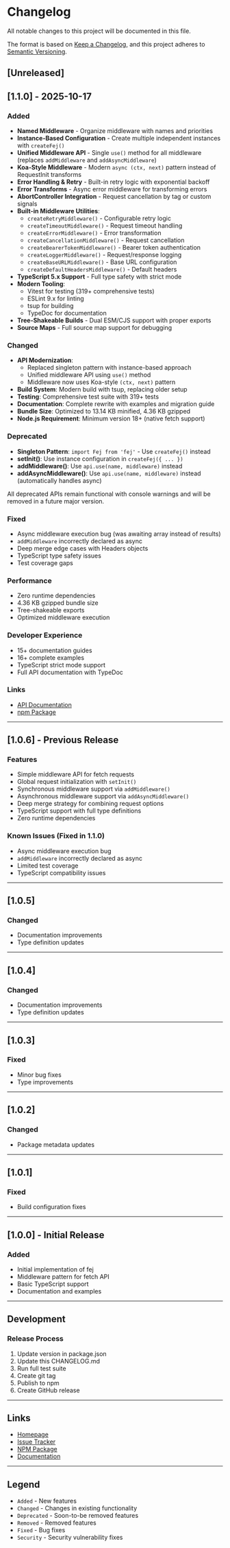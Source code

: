 # Changelog

All notable changes to this project will be documented in this file.

The format is based on [Keep a Changelog](https://keepachangelog.com/en/1.0.0/),
and this project adheres to [Semantic Versioning](https://semver.org/spec/v2.0.0.html).

## [Unreleased]

## [1.1.0] - 2025-10-17

### Added

- **Named Middleware** - Organize middleware with names and priorities
- **Instance-Based Configuration** - Create multiple independent instances with `createFej()`
- **Unified Middleware API** - Single `use()` method for all middleware (replaces `addMiddleware` and `addAsyncMiddleware`)
- **Koa-Style Middleware** - Modern `async (ctx, next)` pattern instead of RequestInit transforms
- **Error Handling & Retry** - Built-in retry logic with exponential backoff
- **Error Transforms** - Async error middleware for transforming errors
- **AbortController Integration** - Request cancellation by tag or custom signals
- **Built-in Middleware Utilities**:
  - `createRetryMiddleware()` - Configurable retry logic
  - `createTimeoutMiddleware()` - Request timeout handling
  - `createErrorMiddleware()` - Error transformation
  - `createCancellationMiddleware()` - Request cancellation
  - `createBearerTokenMiddleware()` - Bearer token authentication
  - `createLoggerMiddleware()` - Request/response logging
  - `createBaseURLMiddleware()` - Base URL configuration
  - `createDefaultHeadersMiddleware()` - Default headers
- **TypeScript 5.x Support** - Full type safety with strict mode
- **Modern Tooling**:
  - Vitest for testing (319+ comprehensive tests)
  - ESLint 9.x for linting
  - tsup for building
  - TypeDoc for documentation
- **Tree-Shakeable Builds** - Dual ESM/CJS support with proper exports
- **Source Maps** - Full source map support for debugging

### Changed

- **API Modernization**:
  - Replaced singleton pattern with instance-based approach
  - Unified middleware API using `use()` method
  - Middleware now uses Koa-style `(ctx, next)` pattern
- **Build System**: Modern build with tsup, replacing older setup
- **Testing**: Comprehensive test suite with 319+ tests
- **Documentation**: Complete rewrite with examples and migration guide
- **Bundle Size**: Optimized to 13.14 KB minified, 4.36 KB gzipped
- **Node.js Requirement**: Minimum version 18+ (native fetch support)

### Deprecated

- **Singleton Pattern**: `import Fej from 'fej'` - Use `createFej()` instead
- **setInit()**: Use instance configuration in `createFej({ ... })`
- **addMiddleware()**: Use `api.use(name, middleware)` instead
- **addAsyncMiddleware()**: Use `api.use(name, middleware)` instead (automatically handles async)

All deprecated APIs remain functional with console warnings and will be removed in a future major version.

### Fixed

- Async middleware execution bug (was awaiting array instead of results)
- `addMiddleware` incorrectly declared as async
- Deep merge edge cases with Headers objects
- TypeScript type safety issues
- Test coverage gaps

### Performance

- Zero runtime dependencies
- 4.36 KB gzipped bundle size
- Tree-shakeable exports
- Optimized middleware execution

### Developer Experience

- 15+ documentation guides
- 16+ complete examples
- TypeScript strict mode support
- Full API documentation with TypeDoc

### Links

- [API Documentation](https://maxali.github.io/fej/)
- [npm Package](https://www.npmjs.com/package/fej)

---

## [1.0.6] - Previous Release

### Features

- Simple middleware API for fetch requests
- Global request initialization with `setInit()`
- Synchronous middleware support via `addMiddleware()`
- Asynchronous middleware support via `addAsyncMiddleware()`
- Deep merge strategy for combining request options
- TypeScript support with full type definitions
- Zero runtime dependencies

### Known Issues (Fixed in 1.1.0)

- Async middleware execution bug
- `addMiddleware` incorrectly declared as async
- Limited test coverage
- TypeScript compatibility issues

---

## [1.0.5]

### Changed

- Documentation improvements
- Type definition updates

---

## [1.0.4]

### Changed

- Documentation improvements
- Type definition updates

---

## [1.0.3]

### Fixed

- Minor bug fixes
- Type improvements

---

## [1.0.2]

### Changed

- Package metadata updates

---

## [1.0.1]

### Fixed

- Build configuration fixes

---

## [1.0.0] - Initial Release

### Added

- Initial implementation of fej
- Middleware pattern for fetch API
- Basic TypeScript support
- Documentation and examples

---

## Development

### Release Process

1. Update version in package.json
2. Update this CHANGELOG.md
3. Run full test suite
4. Create git tag
5. Publish to npm
6. Create GitHub release

---

## Links

- [Homepage](https://github.com/maxali/fej)
- [Issue Tracker](https://github.com/maxali/fej/issues)
- [NPM Package](https://www.npmjs.com/package/fej)
- [Documentation](https://maxali.github.io/fej/)

---

## Legend

- `Added` - New features
- `Changed` - Changes in existing functionality
- `Deprecated` - Soon-to-be removed features
- `Removed` - Removed features
- `Fixed` - Bug fixes
- `Security` - Security vulnerability fixes
